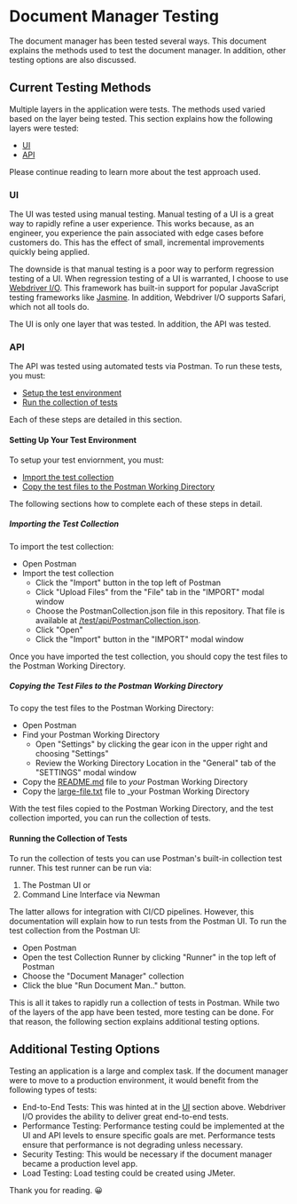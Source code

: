 # Document Manager Testing

The document manager has been tested several ways.
This document explains the methods used to test the document manager.
In addition, other testing options are also discussed.

## Current Testing Methods
Multiple layers in the application were tests.
The methods used varied based on the layer being tested.
This section explains how the following layers were tested:

- [UI](#ui)
- [API](#api)

Please continue reading to learn more about the test approach used.

### UI 
The UI was tested using manual testing.
Manual testing of a UI is a great way to rapidly refine a user experience.
This works because, as an engineer, you experience the pain associated with edge cases before customers do. 
This has the effect of small, incremental improvements quickly being applied.

The downside is that manual testing is a poor way to perform regression testing of a UI.
When regression testing of a UI is warranted, I choose to use [Webdriver I/O](https://webdriver.io/). 
This framework has built-in support for popular JavaScript testing frameworks like [Jasmine](https://jasmine.github.io/). 
In addition, Webdriver I/O supports Safari, which not all tools do.

The UI is only one layer that was tested.
In addition, the API was tested.

### API
The API was tested using automated tests via Postman.
To run these tests, you must:

- [Setup the test environment](#setting-up-your-test-environment)
- [Run the collection of tests](#running-the-collection-of-tests)

Each of these steps are detailed in this section.

#### Setting Up Your Test Environment
To setup your test enviornment, you must:

- [Import the test collection](#importing-the-test-collection)
- [Copy the test files to the Postman Working Directory](#copying-the-test-files-to-the-postman-working-directory)

The following sections how to complete each of these steps in detail.

##### Importing the Test Collection
To import the test collection:

- Open Postman
- Import the test collection
    - Click the "Import" button in the top left of Postman
    - Click "Upload Files" from the "File" tab in the "IMPORT" modal window
    - Choose the PostmanCollection.json file in this repository. That file is available at [/test/api/PostmanCollection.json](./api/PostmanCollection.json).
    - Click "Open"
    - Click the "Import" button in the "IMPORT" modal window

Once you have imported the test collection, you should copy the test files to the Postman Working Directory.

##### Copying the Test Files to the Postman Working Directory
To copy the test files to the Postman Working Directory:

- Open Postman
- Find your Postman Working Directory
    - Open "Settings" by clicking the gear icon in the upper right and choosing "Settings"
    - Review the Working Directory Location in the "General" tab of the "SETTINGS" modal window
- Copy the [README.md](../README.md) file to _your_ Postman Working Directory
- Copy the [large-file.txt](./api/large-file.txt) file to _your Postman Working Directory

With the test files copied to the Postman Working Directory, and the test collection imported, you can run the collection of tests.

#### Running the Collection of Tests
To run the collection of tests you can use Postman's built-in collection test runner.
This test runner can be run via: 

1. The Postman UI or
2. Command Line Interface via Newman

The latter allows for integration with CI/CD pipelines. 
However, this documentation will explain how to run tests from the Postman UI.
To run the test collection from the Postman UI:

- Open Postman
- Open the test Collection Runner by clicking "Runner" in the top left of Postman
- Choose the "Document Manager" collection
- Click the blue "Run Document Man.." button.
 
This is all it takes to rapidly run a collection of tests in Postman.
While two of the layers of the app have been tested, more testing can be done.
For that reason, the following section explains additional testing options.

## Additional Testing Options 
Testing an application is a large and complex task.
If the document manager were to move to a production environment, it would benefit from the following types of tests:

- End-to-End Tests: This was hinted at in the [UI](#ui) section above. Webdriver I/O provides the ability to deliver great end-to-end tests.
- Performance Testing: Performance testing could be implemented at the UI and API levels to ensure specific goals are met. Performance tests ensure that performance is not degrading unless necessary.
- Security Testing: This would be necessary if the document manager became a production level app.
- Load Testing: Load testing could be created using JMeter.

Thank you for reading. 😀